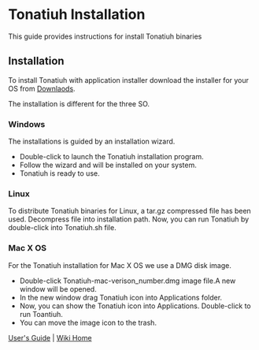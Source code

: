 # Tonatiuh Installation #
This guide provides instructions for install Tonatiuh binaries

## Installation ##

To install Tonatiuh with application installer download the installer for your OS from [Downlaods](http://code.google.com/p/tonatiuh/downloads/list).

The installation is different for the three SO.

### Windows ###

The installations is guided by an installation wizard.
  * Double-click to launch the Tonatiuh installation program.
  * Follow the wizard and will be installed on your system.
  * Tonatiuh is ready to use.

### Linux ###
To distribute Tonatiuh binaries for Linux, a tar.gz compressed file has been used.
Decompress file into installation path. Now, you can run Tonatiuh by double-click into Tonatiuh.sh file.

### Mac X OS ###

For the Tonatiuh installation for Mac X OS we use a DMG disk image.
  * Double-click Tonatiuh-mac-verison\_number.dmg image file.A new window will be opened.
  * In the new window drag Tonatiuh icon into Applications folder.
  * Now, you can show the Tonatiuh icon into Applications. Double-click to run Toantiuh.
  * You can move the image icon to the trash.



[User's Guide](UsersGuide.md) | [Wiki Home](http://code.google.com/p/tonatiuh/w/list)